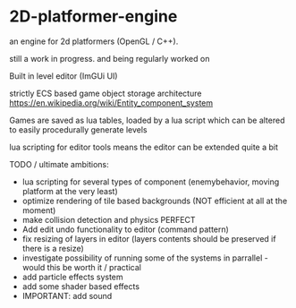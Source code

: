 # 2D-platformer-engine

an engine for 2d platformers (OpenGL / C++).

still a work in progress. and being regularly worked on

Built in level editor (ImGUi UI)

strictly ECS based game object storage architecture https://en.wikipedia.org/wiki/Entity_component_system

Games are saved as lua tables, loaded by a lua script which can be altered to easily procedurally generate levels

lua scripting for editor tools means the editor can be extended quite a bit

TODO / ultimate ambitions:

- lua scripting for several types of component (enemybehavior, moving platform at the very least)
- optimize rendering of tile based backgrounds (NOT efficient at all at the moment)
- make collision detection and physics PERFECT
- Add edit undo functionality to editor (command pattern)
- fix resizing of layers in editor (layers contents should be preserved if there is a resize)
- investigate possibility of running some of the systems in parrallel - would this be worth it / practical
- add particle effects system
- add some shader based effects
- IMPORTANT: add sound 
